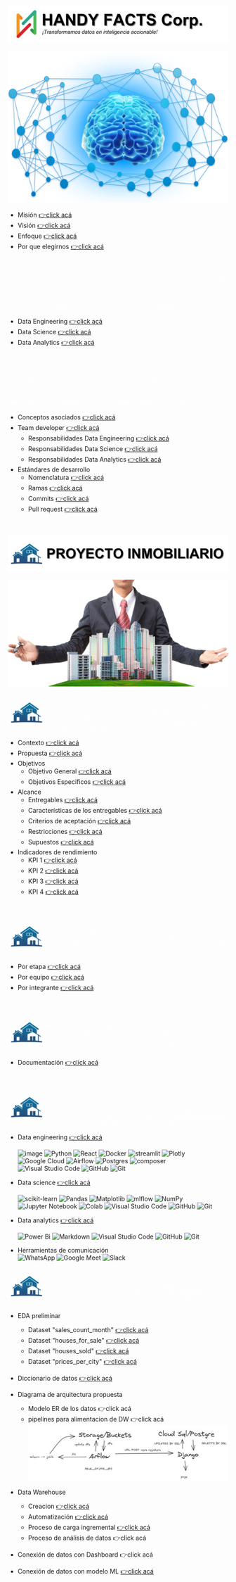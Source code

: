 ![handyfacts](data_analysis/src/images/handyfacts.jpg)

![handyfacts(6)](data_analysis/src/images/handyfacts(6).png)

  - Misión [👉click acá](https://github.com/HandyFacts#misi%C3%B3n)
  - Visión [👉click acá](https://github.com/HandyFacts#visi%C3%B3n)
  - Enfoque [👉click acá](https://github.com/HandyFacts#nuestra-experiencia)
  - Por que elegirnos [👉click acá](https://github.com/HandyFacts#por-qu%C3%A9-elegir-handy-facts-corporation)
<br>

![colaboradores](data_analysis/src/images/colaboradores.gif)
  - Data Engineering [👉click acá](https://github.com/orgs/HandyFacts/teams/data-engineering/members)
  - Data Science [👉click acá](https://github.com/orgs/HandyFacts/teams/data-science/members)
  - Data Analytics [👉click acá](https://github.com/orgs/HandyFacts/teams/data-analytics)
<br>

![metodologia-de-trabajo](data_analysis/src/images/metodologia-de-trabajo.gif)
  - Conceptos asociados [👉click acá](https://github.com/HandyFacts/recomendacion_mercado_inmobiliario/wiki/1-metodologia-del-proyecto#1-conceptos-asociados)
  - Team developer [👉click acá](https://github.com/HandyFacts/recomendacion_mercado_inmobiliario/wiki/1-metodologia-del-proyecto#2-team-developer)
    - Responsabilidades Data Engineering [👉click acá](https://github.com/HandyFacts/recomendacion_mercado_inmobiliario/wiki/1-metodologia-del-proyecto#31-equipo-de-data-engineering)
    - Responsabilidades Data Science [👉click acá](https://github.com/HandyFacts/recomendacion_mercado_inmobiliario/wiki/1-metodologia-del-proyecto#32-equipo-de-data-science)
    - Responsabilidades Data Analytics [👉click acá](https://github.com/HandyFacts/recomendacion_mercado_inmobiliario/wiki/1-metodologia-del-proyecto#33-equipo-de-data-analysis)
  - Estándares de desarrollo
    - Nomenclatura [👉click acá](https://github.com/HandyFacts/recomendacion_mercado_inmobiliario/wiki/1-manual-de-buenas-practicas#2-nomenclatura-para-nombres)
    - Ramas [👉click acá](https://github.com/HandyFacts/recomendacion_mercado_inmobiliario/wiki/1-manual-de-buenas-practicas#3-creaci%C3%B3n-y-asignaci%C3%B3n-de-ramas)
    - Commits [👉click acá](https://github.com/HandyFacts/recomendacion_mercado_inmobiliario/wiki/1-manual-de-buenas-practicas#4-creaci%C3%B3n-de-commits)
    - Pull request [👉click acá](https://github.com/HandyFacts/recomendacion_mercado_inmobiliario/wiki/1-manual-de-buenas-practicas#5-creaci%C3%B3n-de-pull-request)
<br>

![proyecto-inmobiliario](data_analysis/src/images/proyecto-inmobiliario.jpg)

![inmobiliario(3)](data_analysis/src/images/inmobiliario(3).png)

![product-backlog](data_analysis/src/images/product-backlog(2).gif)
  - Contexto [👉click acá](https://github.com/HandyFacts/recomendacion_mercado_inmobiliario/wiki/1-product-backlog#1-contexto)
  - Propuesta [👉click acá](https://github.com/HandyFacts/recomendacion_mercado_inmobiliario/wiki/1-product-backlog#2-propuesta)
  - Objetivos
    - Objetivo General [👉click acá](https://github.com/HandyFacts/recomendacion_mercado_inmobiliario/wiki/1-product-backlog#31-objetivo-general)
    - Objetivos Especificos [👉click acá](https://github.com/HandyFacts/recomendacion_mercado_inmobiliario/wiki#32-objetivos-espec%C3%ADficos)
  - Alcance
    - Entregables [👉click acá](https://github.com/HandyFacts/recomendacion_mercado_inmobiliario/wiki/1-product-backlog#41-entregables)
    - Características de los entregables [👉click acá](https://github.com/HandyFacts/recomendacion_mercado_inmobiliario/wiki/1-product-backlog#42-caracter%C3%ADsticas-de-los-entregables)
    - Criterios de aceptación [👉click acá](https://github.com/HandyFacts/recomendacion_mercado_inmobiliario/wiki/1-product-backlog#43-criterios-de-aceptaci%C3%B3n)
    - Restricciones [👉click acá](https://github.com/HandyFacts/recomendacion_mercado_inmobiliario/wiki/1-product-backlog#44-restricciones)
    - Supuestos [👉click acá](https://github.com/HandyFacts/recomendacion_mercado_inmobiliario/wiki/1-product-backlog#45-supuestos)
  - Indicadores de rendimiento
    - KPI 1 [👉click acá](https://github.com/HandyFacts/recomendacion_mercado_inmobiliario/wiki/1-product-backlog#51-incremento-del-rendimiento-de-inversiones)
    - KPI 2 [👉click acá](https://github.com/HandyFacts/recomendacion_mercado_inmobiliario/wiki/1-product-backlog#52-%C3%ADndice-de-concentraci%C3%B3n-de-cartera)
    - KPI 3 [👉click acá](https://github.com/HandyFacts/recomendacion_mercado_inmobiliario/wiki/1-product-backlog#53-eficacia-media-en-predicciones)
    - KPI 4 [👉click acá](https://github.com/HandyFacts/recomendacion_mercado_inmobiliario/wiki/1-product-backlog#54-%C3%ADndice-de-retorno-de-inversi%C3%B3n-roi-en-predicciones)
<br>

![cronograma](data_analysis/src/images/cronograma(2).gif)
  - Por etapa [👉click acá](https://github.com/orgs/HandyFacts/projects/2/views/3)
  - Por equipo [👉click acá](https://github.com/orgs/HandyFacts/projects/2/views/10)
  - Por integrante [👉click acá](https://github.com/orgs/HandyFacts/projects/2/views/8)
<br>

![gestion-documental](data_analysis/src/images/gestion-documental(2).gif)
- Documentación [👉click acá](https://github.com/HandyFacts/recomendacion_mercado_inmobiliario/wiki)
<br>

![stack-tecnologico](data_analysis/src/images/stack-tecnologico(2).gif)
- Data engineering [👉click acá](https://github.com/HandyFacts/recomendacion_mercado_inmobiliario/wiki/2-stack-tecnologico-data-engineering#tabla-de-contenidos)

  ![image](https://img.shields.io/badge/Django-092E20?style=for-the-badge&logo=django&logoColor=green) ![Python](https://img.shields.io/badge/python-3670A0?style=for-the-badge&logo=python&logoColor=ffdd54) ![React](https://img.shields.io/badge/react-%2320232a.svg?style=for-the-badge&logo=react&logoColor=%2361DAFB) ![Docker](https://img.shields.io/badge/docker-%230db7ed.svg?style=for-the-badge&logo=docker&logoColor=white) ![streamlit](https://img.shields.io/badge/Streamlit-FF4B4B?style=for-the-badge&logo=Streamlit&logoColor=white) ![Plotly](https://img.shields.io/badge/Plotly-%233F4F75.svg?style=for-the-badge&logo=plotly&logoColor=white) ![Google Cloud](https://img.shields.io/badge/GoogleCloud-%234285F4.svg?style=for-the-badge&logo=google-cloud&logoColor=white) ![Airflow](https://img.shields.io/badge/Airflow-017CEE?style=for-the-badge&logo=Apache%20Airflow&logoColor=white) ![Postgres](https://img.shields.io/badge/postgres-%23316192.svg?style=for-the-badge&logo=postgresql&logoColor=white) ![composer](https://img.shields.io/badge/Composer-885630?style=for-the-badge&logo=Composer&logoColor=white) ![Visual Studio Code](https://img.shields.io/badge/Visual%20Studio%20Code-0078d7.svg?style=for-the-badge&logo=visual-studio-code&logoColor=white) ![GitHub](https://img.shields.io/badge/github-%23121011.svg?style=for-the-badge&logo=github&logoColor=white) ![Git](https://img.shields.io/badge/git-%23F05033.svg?style=for-the-badge&logo=git&logoColor=white)
  <br> 

- Data science [👉click acá](https://github.com/HandyFacts/recomendacion_mercado_inmobiliario/wiki/3-stack-tecnologico-data-science#tabla-de-contenidos)

  ![scikit-learn](https://img.shields.io/badge/scikit--learn-%23F7931E.svg?style=for-the-badge&logo=scikit-learn&logoColor=white) ![Pandas](https://img.shields.io/badge/pandas-%23150458.svg?style=for-the-badge&logo=pandas&logoColor=white) ![Matplotlib](https://img.shields.io/badge/Matplotlib-%23ffffff.svg?style=for-the-badge&logo=Matplotlib&logoColor=black) ![mlflow](https://img.shields.io/badge/mlflow-%23d9ead3.svg?style=for-the-badge&logo=numpy&logoColor=blue) ![NumPy](https://img.shields.io/badge/numpy-%23013243.svg?style=for-the-badge&logo=numpy&logoColor=white) ![Jupyter Notebook](https://img.shields.io/badge/jupyter-%23FA0F00.svg?style=for-the-badge&logo=jupyter&logoColor=white) ![Colab](https://img.shields.io/badge/Colab-F9AB00?style=for-the-badge&logo=googlecolab&color=525252) ![Visual Studio Code](https://img.shields.io/badge/Visual%20Studio%20Code-0078d7.svg?style=for-the-badge&logo=visual-studio-code&logoColor=white) ![GitHub](https://img.shields.io/badge/github-%23121011.svg?style=for-the-badge&logo=github&logoColor=white) ![Git](https://img.shields.io/badge/git-%23F05033.svg?style=for-the-badge&logo=git&logoColor=white)
  <br>

- Data analytics [👉click acá](https://github.com/HandyFacts/recomendacion_mercado_inmobiliario/wiki/4-stack-tecnologico-data-analysis#tabla-de-contenidos)

  ![Power Bi](https://img.shields.io/badge/power_bi-F2C811?style=for-the-badge&logo=powerbi&logoColor=black) ![Markdown](https://img.shields.io/badge/markdown-%23000000.svg?style=for-the-badge&logo=markdown&logoColor=white) ![Visual Studio Code](https://img.shields.io/badge/Visual%20Studio%20Code-0078d7.svg?style=for-the-badge&logo=visual-studio-code&logoColor=white) ![GitHub](https://img.shields.io/badge/github-%23121011.svg?style=for-the-badge&logo=github&logoColor=white) ![Git](https://img.shields.io/badge/git-%23F05033.svg?style=for-the-badge&logo=git&logoColor=white)
  <br>

- Herramientas de comunicación  
  ![WhatsApp](https://img.shields.io/badge/WhatsApp-25D366?style=for-the-badge&logo=whatsapp&logoColor=white) ![Google Meet](https://img.shields.io/badge/Google%20Meet-00897B?style=for-the-badge&logo=google-meet&logoColor=white) ![Slack](https://img.shields.io/badge/Slack-4A154B?style=for-the-badge&logo=slack&logoColor=white)

![trabajando_los_datos](data_analysis/src/images/trabajando_los_datos(2).gif)

- EDA preliminar
  - Dataset "sales_count_month" [👉click acá](https://github.com/HandyFacts/recomendacion_mercado_inmobiliario/blob/main/data_science/ETLs/ETL_demanda.ipynb)
  - Dataset "houses_for_sale" [👉click acá](https://github.com/HandyFacts/recomendacion_mercado_inmobiliario/blob/main/data_science/ETLs/ETL_houses_for_sale.ipynb)
  - Dataset "houses_sold" [👉click acá](https://github.com/HandyFacts/recomendacion_mercado_inmobiliario/blob/main/data_science/ETLs/ETL_houses_sold.ipynb)
  - Dataset "prices_per_city" [👉click acá](https://github.com/HandyFacts/recomendacion_mercado_inmobiliario/blob/main/data_science/ETLs/ETL_prices_per_city.ipynb)

- Diccionario de datos [👉click acá](https://github.com/HandyFacts/recomendacion_mercado_inmobiliario/wiki/4-diccionario-de-datos)
- Diagrama de arquitectura propuesta
  - Modelo ER de los datos 👉click acá
  - pipelines para alimentacion de DW 👉click acá
![pipelines](data_analysis/src/images/pipelines(2).jpg)
- Data Warehouse
  - Creacion [👉click acá](https://github.com/HandyFacts/recomendacion_mercado_inmobiliario/wiki#data-warehouse)
  - Automatización [👉click acá](https://github.com/HandyFacts/recomendacion_mercado_inmobiliario/wiki#apache-airflow-dentro-de-cloud-composer)
  - Proceso de carga ingremental [👉click acá](https://github.com/HandyFacts/recomendacion_mercado_inmobiliario/wiki#carga-incremental)
  - Proceso de análisis de datos 👉click acá
- Conexión de datos con Dashboard 👉click acá
- Conexión de datos con modelo ML [👉click acá](https://github.com/HandyFacts/recomendacion_mercado_inmobiliario/blob/main/data_science/Modelo/Modelo_prices_houses.ipynb)
